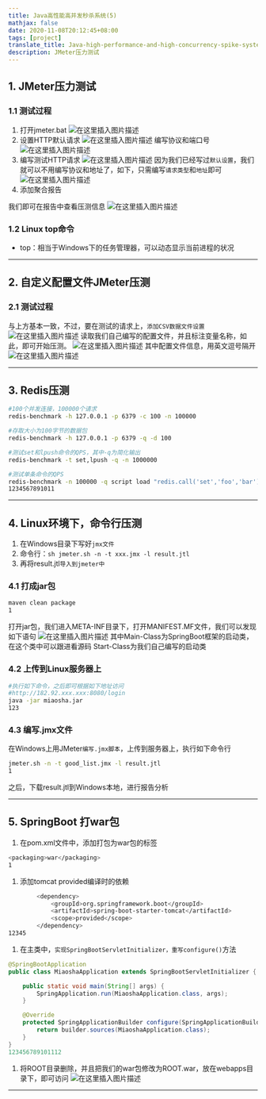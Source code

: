 ```yaml
---
title: Java高性能高并发秒杀系统(5)
mathjax: false
date: 2020-11-08T20:12:45+08:00
tags: [project]
translate_title: Java-high-performance-and-high-concurrency-spike-system-5
description: JMeter压力测试
---
```


## 1. JMeter压力测试

### 1.1 测试过程

1. 打开jmeter.bat
   ![在这里插入图片描述](https://cdn.kayleh.top/gh/kayleh/cdn2/Java高性能高并发秒杀系统/20200713193736717.png)
2. 设置HTTP默认请求
   ![在这里插入图片描述](https://cdn.kayleh.top/gh/kayleh/cdn2/Java高性能高并发秒杀系统/20200713193845955.png)
   编写协议和端口号
   ![在这里插入图片描述](https://cdn.kayleh.top/gh/kayleh/cdn2/Java高性能高并发秒杀系统/20200713193919346.png)
3. 编写测试HTTP请求
   ![在这里插入图片描述](https://cdn.kayleh.top/gh/kayleh/cdn2/Java高性能高并发秒杀系统/20200713194035109.png)
   因为我们已经写过`默认设置`，我们就可以不用编写协议和地址了，如下，只需编写`请求类型`和`地址`即可
   ![在这里插入图片描述](https://cdn.kayleh.top/gh/kayleh/cdn2/Java高性能高并发秒杀系统/2020071319414434.png)
4. 添加聚合报告

我们即可在报告中查看压测信息
![在这里插入图片描述](https://cdn.kayleh.top/gh/kayleh/cdn2/Java高性能高并发秒杀系统/20200713194305250.png)

### 1.2 Linux top命令

- top：相当于Windows下的任务管理器，可以动态显示当前进程的状况

------

## 2. 自定义配置文件JMeter压测

### 2.1 测试过程

与上方基本一致，不过，要在测试的请求上，`添加CSV数据文件设置`
![在这里插入图片描述](https://cdn.kayleh.top/gh/kayleh/cdn2/Java高性能高并发秒杀系统/20200713195835161.png)
读取我们自己编写的配置文件，并且标注变量名称，如此，即可开始压测。
![在这里插入图片描述](https://cdn.kayleh.top/gh/kayleh/cdn2/Java高性能高并发秒杀系统/20200713195944979.png)
其中配置文件信息，用英文逗号隔开
![在这里插入图片描述](https://cdn.kayleh.top/gh/kayleh/cdn2/Java高性能高并发秒杀系统/20200713201121978.png)

------

## 3. Redis压测

```bash
#100个并发连接，100000个请求
redis-benchmark -h 127.0.0.1 -p 6379 -c 100 -n 100000

#存取大小为100字节的数据包
redis-benchmark -h 127.0.0.1 -p 6379 -q -d 100

#测试set和lpush命令的QPS，其中-q为简化输出
redis-benchmark -t set,lpush -q -n 1000000

#测试单条命令的QPS
redis-benchmark -n 100000 -q script load "redis.call('set','foo','bar')"
1234567891011
```

------

## 4. Linux环境下，命令行压测

1. 在Windows目录下写好`jmx文件`
2. 命令行：`sh jmeter.sh -n -t xxx.jmx -l result.jtl`
3. 再将result.jtl`导入到jmeter中`

### 4.1 打成jar包

```bash
maven clean package
1
```

打开jar包，我们进入META-INF目录下，打开MANIFEST.MF文件，我们可以发现如下语句
![在这里插入图片描述](https://cdn.kayleh.top/gh/kayleh/cdn2/Java高性能高并发秒杀系统/20200713211114969.png)
其中Main-Class为SpringBoot框架的启动类，在这个类中可以跟进看源码
Start-Class为我们自己编写的启动类

### 4.2 上传到Linux服务器上

```bash
#执行如下命令，之后即可根据如下地址访问
#http://182.92.xxx.xxx:8080/login
java -jar miaosha.jar 
123
```

### 4.3 编写.jmx文件

在Windows上用JMeter`编写.jmx脚本`，上传到服务器上，执行如下命令行

```bash
jmeter.sh -n -t good_list.jmx -l result.jtl 
1
```

之后，下载result.jtl到Windows本地，进行报告分析

------

## 5. SpringBoot 打war包

1. 在pom.xml文件中，添加打包为war包的标签

```bash
<packaging>war</packaging>
1
```

1. 添加tomcat provided编译时的依赖

```bash
        <dependency>
            <groupId>org.springframework.boot</groupId>
            <artifactId>spring-boot-starter-tomcat</artifactId>
            <scope>provided</scope>
        </dependency>
12345
```

1. 在主类中，`实现SpringBootServletInitializer，重写configure()`方法

```java
@SpringBootApplication
public class MiaoshaApplication extends SpringBootServletInitializer {

    public static void main(String[] args) {
        SpringApplication.run(MiaoshaApplication.class, args);
    }

    @Override
    protected SpringApplicationBuilder configure(SpringApplicationBuilder builder) {
        return builder.sources(MiaoshaApplication.class);
    }
}
123456789101112
```

1. 将ROOT目录删除，并且把我们的war包修改为ROOT.war，放在webapps目录下，即可访问
   ![在这里插入图片描述](https://cdn.kayleh.top/gh/kayleh/cdn2/Java高性能高并发秒杀系统/20200713203204970.png)

------
